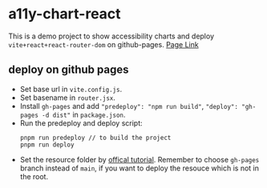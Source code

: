 # a11y-chart-react

This is a demo project to show accessibility charts and deploy `vite+react+react-router-dom` on github-pages.
[Page Link](https://yo7ee.github.io/a11y-chart-react)

## deploy on github pages

- Set base url in `vite.config.js`.
- Set basename in `router.jsx`.
- Install `gh-pages` and add `"predeploy": "npm run build"`, `"deploy": "gh-pages -d dist"` in `package.json`.
- Run the predeploy and deploy script:
  ```
  pnpm run predeploy // to build the project
  pnpm run deploy
  ```
- Set the resource folder by [offical tutorial](https://docs.github.com/en/pages/getting-started-with-github-pages/configuring-a-publishing-source-for-your-github-pages-site). Remember to choose `gh-pages` branch instead of `main`, if you want to deploy the resouce which is not in the root.
